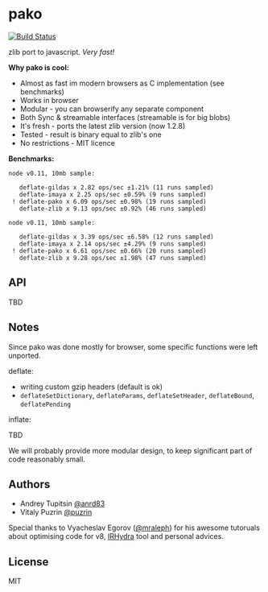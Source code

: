 pako
====

[![Build Status](https://travis-ci.org/nodeca/pako.png?branch=master)](https://travis-ci.org/nodeca/pako)

zlib port to javascript. _Very fast!_

__Why pako is cool:__

- Almost as fast im modern browsers as C implementation (see benchmarks)
- Works in browser
- Modular - you can browserify any separate component
- Both Sync & streamable interfaces (streamable is for big blobs)
- It's fresh - ports the latest zlib version (now 1.2.8)
- Tested - result is binary equal to zlib's one
- No restrictions - MIT licence

__Benchmarks:__


```
node v0.11, 10mb sample:

   deflate-gildas x 2.82 ops/sec ±1.21% (11 runs sampled)
   deflate-imaya x 2.25 ops/sec ±0.59% (9 runs sampled)
 ! deflate-pako x 6.09 ops/sec ±0.98% (19 runs sampled)
   deflate-zlib x 9.13 ops/sec ±0.92% (46 runs sampled)

node v0.11, 10mb sample:

   deflate-gildas x 3.39 ops/sec ±6.58% (12 runs sampled)
   deflate-imaya x 2.14 ops/sec ±4.29% (9 runs sampled)
 ! deflate-pako x 6.61 ops/sec ±0.66% (20 runs sampled)
   deflate-zlib x 9.28 ops/sec ±1.98% (47 runs sampled)
```


API
---

TBD


Notes
-----

Since pako was done mostly for browser, some specific functions were left unported.

deflate:

- writing custom gzip headers (default is ok)
- `deflateSetDictionary`, `deflateParams`, `deflateSetHeader`, `deflateBound`, `deflatePending`

inflate:

TBD

We will probably provide more modular design, to keep significant part of code reasonably small.

Authors
-------

- Andrey Tupitsin [@anrd83](https://github.com/andr83)
- Vitaly Puzrin [@puzrin](https://github.com/andr83)

Special thanks to Vyacheslav Egorov ([@mraleph](https://github.com/mraleph)) for
his awesome tutoruals about optimising code for v8, [IRHydra](http://mrale.ph/irhydra/)
tool and personal advices.


License
-------

MIT